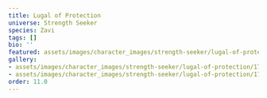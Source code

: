 ```yaml
---
title: Lugal of Protection
universe: Strength Seeker
species: Zavi
tags: []
bio: ''
featured: assets/images/character_images/strength-seeker/lugal-of-protection/1770857999080259817_1.webp
gallery:
- assets/images/character_images/strength-seeker/lugal-of-protection/1770857999080259817_1.webp
- assets/images/character_images/strength-seeker/lugal-of-protection/1748812910816624858_3.webp
order: 11.0
---
```

